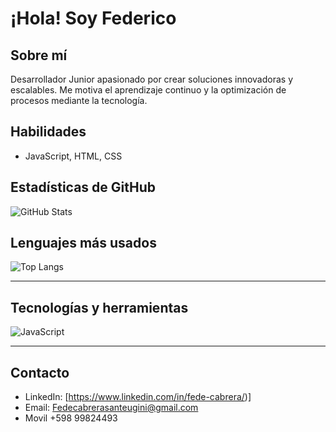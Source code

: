 # ¡Hola! Soy Federico

##  Sobre mí
Desarrollador Junior apasionado por crear soluciones innovadoras y escalables. Me motiva el aprendizaje continuo y la optimización de procesos mediante la tecnología.

##  Habilidades
- JavaScript, HTML, CSS


##  Estadísticas de GitHub
![GitHub Stats](https://github-readme-stats.vercel.app/api?username=tuusuario&show_icons=true&theme=radical)

##  Lenguajes más usados
![Top Langs](https://github-readme-stats.vercel.app/api/top-langs/?username=tuusuario&layout=compact&theme=radical)

---

##  Tecnologías y herramientas
![JavaScript](https://img.shields.io/badge/-JavaScript-F7DF1E?style=flat-square&logo=javascript&logoColor=black)


---

##  Contacto
-  LinkedIn: [https://www.linkedin.com/in/fede-cabrera/)]
-  Email: Fedecabrerasanteugini@gmail.com 
-  Movil +598 99824493
